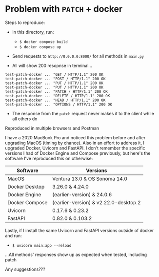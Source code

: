 # Problem with `PATCH` + docker

Steps to reproduce:

- In this directory, run:

  - `$ docker compose build`
  - `$ docker compose up`

- Send requests to `http://0.0.0.0:8000/` for all methods in `main.py`
- All will show 200 resopnse in terminal...

```
test-patch-docker ... "GET / HTTP/1.1" 200 OK
test-patch-docker ... "POST / HTTP/1.1" 200 OK
test-patch-docker ... "PUT / HTTP/1.1" 200 OK
test-patch-docker ... "PUT / HTTP/1.1" 200 OK
test-patch-docker ... "PATCH / HTTP/1.1" 200 OK
test-patch-docker ... "DELETE / HTTP/1.1" 200 OK
test-patch-docker ... "HEAD / HTTP/1.1" 200 OK
test-patch-docker ... "OPTIONS / HTTP/1.1" 200 OK
```

- The response from the `patch` request never makes it to the client while all others do

Reproduced in multiple browsers and Postman

I have a 2020 MacBook Pro and noticed this problem before and after upgrading MacOS (timing by chance). Also in an effort to address it, I upgraded Docker, Uvicorn and FastAPI. I don't remember the specific versions I had of Docker Engine and Compose previously, but here's the software I've reproduced this on otherwise:

| Software       | Versions                              |
| -------------- | ------------------------------------- |
| MacOS          | Ventura 13.0 & OS Sonoma 14.0         |
| Docker Desktop | 3.26.0 & 4.24.0                       |
| Docker Engine  | (earlier-version) & 24.0.6            |
| Docker Compose | (earlier-version) & v2.22.0-desktop.2 |
| Uvicorn        | 0.17.6 & 0.23.2                       |
| FastAPI        | 0.82.0 & 0.103.2                      |

Lastly, if I install the same Uvicorn and FastAPI versions outside of docker and run:

- `$ uvicorn main:app --reload`

...All methods' responses show up as expected when tested, including patch

Any suggestions???
